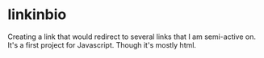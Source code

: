 
# linkinbio

Creating a link that would redirect to several links that I am semi-active on. It's a first project for Javascript. Though it's mostly html.
